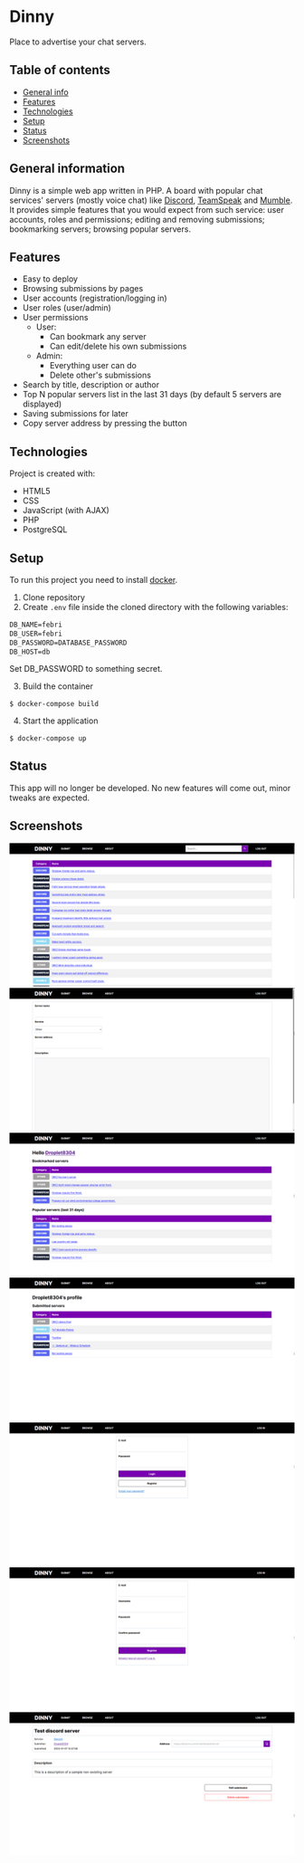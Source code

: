 # Dinny

Place to advertise your chat servers.

## Table of contents

- [General info](#general-information)
- [Features](#features)
- [Technologies](#technologies)
- [Setup](#setup)
- [Status](#status)
- [Screenshots](#screenshots)

## General information

Dinny is a simple web app written in PHP. A board with popular chat services' servers (mostly voice chat) like [Discord](https://discord.com/), [TeamSpeak](https://teamspeak.com/) and [Mumble](https://www.mumble.com/). It provides simple features that you would expect from such service: user accounts, roles and permissions; editing and removing submissions; bookmarking servers; browsing popular servers.

## Features

- Easy to deploy
- Browsing submissions by pages
- User accounts (registration/logging in)
- User roles (user/admin)
- User permissions
  - User:
    - Can bookmark any server
    - Can edit/delete his own submissions
  - Admin:
    - Everything user can do
    - Delete other's submissions
- Search by title, description or author
- Top N popular servers list in the last 31 days (by default 5 servers are displayed)
- Saving submissions for later
- Copy server address by pressing the button

## Technologies

Project is created with:
* HTML5
* CSS
* JavaScript (with AJAX)
* PHP
* PostgreSQL

## Setup
To run this project you need to install [docker](https://www.docker.com/).
1. Clone repository
2. Create ```.env``` file inside the cloned directory with the following variables:
```dotenv
DB_NAME=febri
DB_USER=febri
DB_PASSWORD=DATABASE_PASSWORD
DB_HOST=db
```
Set DB_PASSWORD to something secret.

3. Build the container
```
$ docker-compose build
```

4. Start the application
```
$ docker-compose up
```

## Status

This app will no longer be developed. No new features will come out, minor tweaks are expected.

## Screenshots

![Index page](./img/index.png)
![Submit page](./img/submit.png)
![Browse page](./img/browse.png)
![User page](./img/user.png)
![Login page](./img/login.png)
![Register page](./img/register.png)
![Server page (while logged in)](./img/server.png)
